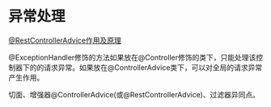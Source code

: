 # 异常处理

[@RestControllerAdvice作用及原理](https://www.cnblogs.com/UncleWang001/p/10949318.html)

@ExceptionHandler修饰的方法如果放在@Controller修饰的类下，只能处理该控制器下的的请求异常。如果放在@ControllerAdvice类下，可以对全局的请求异常产生作用。

切面、增强器@ControllerAdvice(或@RestControllerAdvice)、过滤器异同点。
